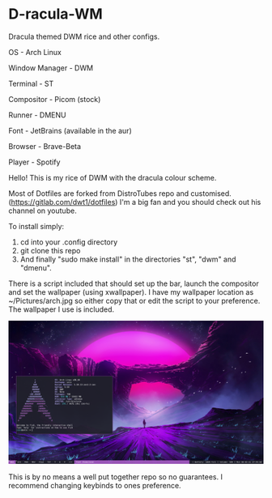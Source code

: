 # D-racula-WM
Dracula themed DWM rice and other configs.

OS - Arch Linux

Window Manager - DWM

Terminal - ST

Compositor - Picom (stock)

Runner - DMENU

Font - JetBrains (available in the aur)

Browser - Brave-Beta

Player - Spotify


Hello! This is my rice of DWM with the dracula colour scheme.

Most of Dotfiles are forked from DistroTubes repo and customised. (https://gitlab.com/dwt1/dotfiles) I'm a big fan and you should check out his channel on youtube.

To install simply:

1. cd into your .config directory
2. git clone this repo
3. And finally "sudo make install" in the directories "st", "dwm" and "dmenu".

There is a script included that should set up the bar, launch the compositor and set the wallpaper (using xwallpaper).
I have my wallpaper location as ~/Pictures/arch.jpg so either copy that or edit the script to your preference. The wallpaper I use is included.

![Screenshot.png](https://raw.githubusercontent.com/seanhogan01/D-racula-WM/main/Screenshot.png)

This is by no means a well put together repo so no guarantees. 
I recommend changing keybinds to ones preference.
